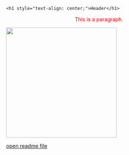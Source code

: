 <!DOCTYPE html>
<html>
<body>

	<h1 style="text-align: center;">Header</h1>

<span style="color:red">
	<p style="text-align: center;" title="Tooltip">This is a paragraph.</p>
</span>

<img src="Smile.png" width="300" height="300">

<a href="Knes381/sitesubfolder/readme.md" target="_blank">open readme file</a>

</body>
</html>





[//]: # (Need a Centred Title, Picture, Colour text, hyperlink to readme.md)
